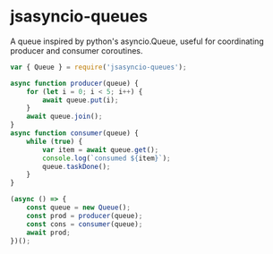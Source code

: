 # jsasyncio-queues

A queue inspired by python's asyncio.Queue,
useful for coordinating producer and consumer coroutines.

```javascript
var { Queue } = require('jsasyncio-queues');

async function producer(queue) {
    for (let i = 0; i < 5; i++) {
        await queue.put(i);
    }
    await queue.join();
}
async function consumer(queue) {
    while (true) {
        var item = await queue.get();
        console.log(`consumed ${item}`);
        queue.taskDone();
    }
}

(async () => {
    const queue = new Queue();
    const prod = producer(queue);
    const cons = consumer(queue);
    await prod;
})();
```